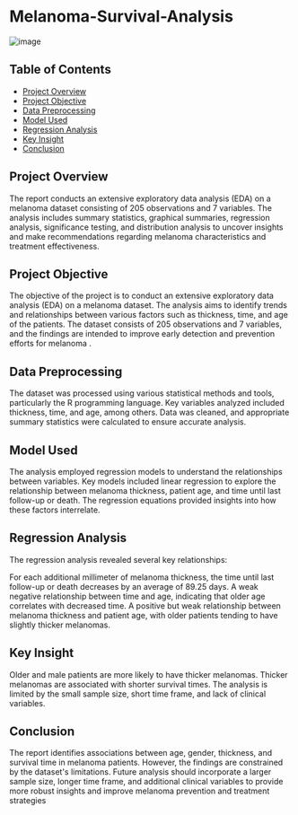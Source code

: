 # Melanoma-Survival-Analysis

![image](https://github.com/akakingsley563/Melanoma-Survival-Analysis/assets/130521961/2b6bb215-3dea-470a-a510-ebe697a956f0)


## Table of Contents
- [Project Overview](#project-overview)
- [Project Objective](#project-objective)
- [Data Preprocessing](#data-preprocessing)
- [Model Used](#model-used)
- [Regression Analysis](#regression-analysis)
- [Key Insight](key-insight)
- [Conclusion](Conclusion)


## Project Overview
The report conducts an extensive exploratory data analysis (EDA) on a melanoma dataset consisting of 205 observations and 7 variables. The analysis includes summary statistics, graphical summaries, regression analysis, significance testing, and distribution analysis to uncover insights and make recommendations regarding melanoma characteristics and treatment effectiveness.

## Project Objective
The objective of the project is to conduct an extensive exploratory data analysis (EDA) on a melanoma dataset. The analysis aims to identify trends and relationships between various factors such as thickness, time, and age of the patients. The dataset consists of 205 observations and 7 variables, and the findings are intended to improve early detection and prevention efforts for melanoma .

## Data Preprocessing
The dataset was processed using various statistical methods and tools, particularly the R programming language. Key variables analyzed included thickness, time, and age, among others. Data was cleaned, and appropriate summary statistics were calculated to ensure accurate analysis.

## Model Used
The analysis employed regression models to understand the relationships between variables. Key models included linear regression to explore the relationship between melanoma thickness, patient age, and time until last follow-up or death. The regression equations provided insights into how these factors interrelate.


## Regression Analysis
The regression analysis revealed several key relationships:

For each additional millimeter of melanoma thickness, the time until last follow-up or death decreases by an average of 89.25 days.
A weak negative relationship between time and age, indicating that older age correlates with decreased time.
A positive but weak relationship between melanoma thickness and patient age, with older patients tending to have slightly thicker melanomas.

## Key Insight
Older and male patients are more likely to have thicker melanomas.
Thicker melanomas are associated with shorter survival times.
The analysis is limited by the small sample size, short time frame, and lack of clinical variables.

## Conclusion
The report identifies associations between age, gender, thickness, and survival time in melanoma patients. However, the findings are constrained by the dataset's limitations. Future analysis should incorporate a larger sample size, longer time frame, and additional clinical variables to provide more robust insights and improve melanoma prevention and treatment strategies​





